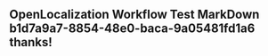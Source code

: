 <properties
ms.topic="hero-topic"
ms.test1="hero-topic"
ms.test2="test"/>

## OpenLocalization Workflow Test MarkDown b1d7a9a7-8854-48e0-baca-9a05481fd1a6 thanks!
